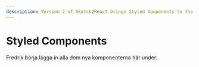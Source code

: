 ```yaml
---
description: Version 2 of Sketch2React brings Styled Components to the table.
---
```


# Styled Components

Fredrik börja lägga in alla dom nya komponenterna här under:




